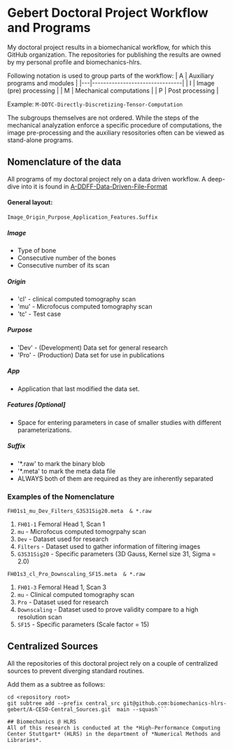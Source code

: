 # Gebert Doctoral Project Workflow and Programs

My doctoral project results in a biomechanical workflow, for which this GitHub organization. The repositories for publishing the results are owned by my personal profile and biomechanics-hlrs. 

Following notation is used to group parts of the workflow:
| A | Auxiliary programs and modules |
|---|--------------------------------|
| I | Image (pre) processing         |
| M | Mechanical computations        |
| P | Post processing                |

Example:
```M-DDTC-Directly-Discretizing-Tensor-Computation```

The subgroups themselves are not ordered. While the steps of the mechanical analyzation enforce a specific procedure of computations, the image pre-processing and the auxiliary resositories often can be viewed as stand-alone programs.

## Nomenclature of the data
All programs of my doctoral project rely on a data driven workflow. A deep-dive into it is found in [A-DDFF-Data-Driven-File-Format](https://github.com/biomechanics-hlrs-gebert/A-DDFF-Data-Driven-File-Format)

#### General layout:
```Image_Origin_Purpose_Application_Features.Suffix```  

##### Image
* Type of bone
* Consecutive number of the bones
* Consecutive number of its scan  

##### Origin  
* 'cl' - clinical computed tomography scan
* 'mu' - Microfocus computed tomography scan
* 'tc' - Test case

##### Purpose
* 'Dev' - (Development) Data set for general research
* 'Pro' - (Production) Data set for use in publications  

##### App
* Application that last modified the data set.

##### Features [Optional]
*  Space for entering parameters in case of smaller studies with different parameterizations. 

##### Suffix
* '*.raw' to mark the binary blob
* '*.meta' to mark the meta data file
* ALWAYS both of them are required as they are inherently separated  

### Examples  of the Nomenclature
```FH01s1_mu_Dev_Filters_G3S31Sig20.meta  & *.raw```
1. ```FH01-1``` Femoral Head 1, Scan 1
2. ```mu``` - Microfocus computed tomogrpahy scan
3. ```Dev``` - Dataset used for research
4. ```Filters``` - Dataset used to gather information of filtering images
5. ```G3S31Sig20``` - Specific parameters (3D Gauss, Kernel size 31, Sigma = 2.0)

```FH01s3_cl_Pro_Downscaling_SF15.meta  & *.raw```
1. ```FH01-3``` Femoral Head 1, Scan 3
2. ```mu``` - Clinical computed tomography scan
3. ```Pro``` - Dataset used for research
4. ```Downscaling``` - Dataset used to prove validity compare to a high resolution scan
5. ```SF15``` - Specific parameters (Scale factor = 15)

## Centralized Sources

All the repositories of this doctoral project rely on a couple of centralized sources to prevent diverging standard routines.

Add them as a subtree as follows:

```
cd <repository root>
git subtree add --prefix central_src git@github.com:biomechanics-hlrs-gebert/A-CESO-Central_Sources.git  main --squash```

## Biomechanics @ HLRS
All of this research is conducted at the *High-Performance Computing Center Stuttgart* (HLRS) in the department of *Numerical Methods and Libraries*. 
